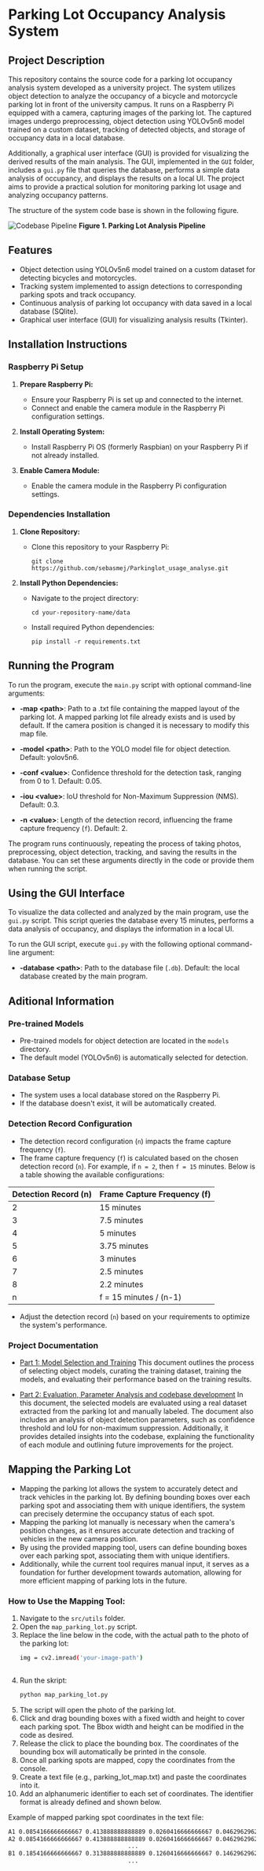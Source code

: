 # Parking Lot Occupancy Analysis System

## Project Description

This repository contains the source code for a parking lot occupancy analysis system developed as a university project. 
The system utilizes object detection to analyze the occupancy of a bicycle and motorcycle parking lot in front of the university campus. It runs on a Raspberry Pi equipped with a camera, capturing images of the parking lot. The captured images undergo preprocessing, object detection using YOLOv5n6 model trained on a custom dataset, tracking of detected objects, and storage of occupancy data in a local database. 

Additionally, a graphical user interface (GUI) is provided for visualizing the derived results of the main analysis. The GUI, implemented in the `GUI` folder, includes a `gui.py` file that queries the database, performs a simple data analysis of occupancy, and displays the results on a local UI. The project aims to provide a practical solution for monitoring parking lot usage and analyzing occupancy patterns.

The structure of the system code base is shown in the following figure.

![Codebase Pipeline](figure_1.png)
**Figure 1. Parking Lot Analysis Pipeline**

## Features

- Object detection using YOLOv5n6 model trained on a custom dataset for detecting bicycles and motorcycles.
- Tracking system implemented to assign detections to corresponding parking spots and track occupancy.
- Continuous analysis of parking lot occupancy with data saved in a local database (SQlite).
- Graphical user interface (GUI) for visualizing analysis results (Tkinter).

## Installation Instructions

### Raspberry Pi Setup

1. **Prepare Raspberry Pi:**
   - Ensure your Raspberry Pi is set up and connected to the internet.
   - Connect and enable the camera module in the Raspberry Pi configuration settings.

2. **Install Operating System:**
   - Install Raspberry Pi OS (formerly Raspbian) on your Raspberry Pi if not already installed.

3. **Enable Camera Module:**
   - Enable the camera module in the Raspberry Pi configuration settings.

### Dependencies Installation

1. **Clone Repository:**
   - Clone this repository to your Raspberry Pi:
     ```
     git clone https://github.com/sebasmej/Parkinglot_usage_analyse.git
     ```

2. **Install Python Dependencies:**
   - Navigate to the project directory:
     ```
     cd your-repository-name/data
     ```
   - Install required Python dependencies:
     ```
     pip install -r requirements.txt
     ```

## Running the Program

To run the program, execute the `main.py` script with optional command-line arguments:

- **-map \<path>**: Path to a .txt file containing the mapped layout of the parking lot. A mapped parking lot file already exists and is used by default. If the camera position is changed it is necessary to modify this map file.
  
- **-model \<path>**: Path to the YOLO model file for object detection. Default: yolov5n6.

- **-conf \<value>**: Confidence threshold for the detection task, ranging from 0 to 1. Default: 0.05.

- **-iou \<value>**: IoU threshold for Non-Maximum Suppression (NMS). Default: 0.3.

- **-n \<value>**: Length of the detection record, influencing the frame capture frequency (`f`). Default: 2.

The program runs continuously, repeating the process of taking photos, preprocessing, object detection, tracking, and saving the results in the database. You can set these arguments directly in the code or provide them when running the script.

## Using the GUI Interface

To visualize the data collected and analyzed by the main program, use the `gui.py` script. This script queries the database every 15 minutes, performs a data analysis of occupancy, and displays the information in a local UI.

To run the GUI script, execute `gui.py` with the following optional command-line argument:

- **-database \<path>**: Path to the database file (`.db`). Default: the local database created by the main program.

## Aditional Information

### Pre-trained Models

- Pre-trained models for object detection are located in the `models` directory.
- The default model (YOLOv5n6) is automatically selected for detection.

### Database Setup

- The system uses a local database stored on the Raspberry Pi.
- If the database doesn't exist, it will be automatically created.

### Detection Record Configuration

- The detection record configuration (`n`) impacts the frame capture frequency (`f`). 
- The frame capture frequency (`f`) is calculated based on the chosen detection record (`n`). For example, if `n = 2`, then `f = 15` minutes. Below is a table showing the available configurations:

 Detection Record (n) | Frame Capture Frequency (f) |
|-----------------------|------------------------------|
| 2                     | 15     minutes               |
| 3                     | 7.5    minutes               |
| 4                     | 5      minutes               |
| 5                     | 3.75   minutes               |
| 6                     | 3      minutes               |
| 7                     | 2.5    minutes               |
| 8                     | 2.2    minutes               |
| n                     | f = 15 minutes / (n-1)       |

- Adjust the detection record (`n`) based on your requirements to optimize the system's performance.

### Project Documentation

- [Part 1: Model Selection and Training](TEL21GR3_Mejia_Sebastian_DokutT3100_ObjectDetectionParkingSpaceAnalysis.pdf)
This document outlines the process of selecting object models, curating the training dataset, training the models, and evaluating their performance based on the training results.

- [Part 2: Evaluation, Parameter Analysis and codebase development](TEL21GR3_Sebastian_Mejia_DokuT3200_ObjectDetectionParkingSpaceAnalysis.pdf)
In this document, the selected models are evaluated using a real dataset extracted from the parking lot and manually labeled. The document also includes an analysis of object detection parameters, such as confidence threshold and IoU for non-maximum suppression. Additionally, it provides detailed insights into the codebase, explaining the functionality of each module and outlining future improvements for the project.

## Mapping the Parking Lot

- Mapping the parking lot allows the system to accurately detect and track vehicles in the parking lot. By defining bounding boxes over each parking spot and associating them with unique identifiers, the system can precisely determine the occupancy status of each spot.
- Mapping the parking lot manually is necessary when the camera's position changes, as it ensures accurate detection and tracking of vehicles in the new camera position.
- By using the provided mapping tool, users can define bounding boxes over each parking spot, associating them with unique identifiers.
- Additionally, while the current tool requires manual input, it serves as a foundation for further development towards automation, allowing for more efficient mapping of parking lots in the future.

### How to Use the Mapping Tool:
1.  Navigate to the `src/utils` folder.
2.  Open the `map_parking_lot.py` script.
3.  Replace the line below in the code, with the actual path to the photo of the parking lot:
    ```sh
    img = cv2.imread('your-image-path')
   
4.  Run the skript:
    ```sh
    python map_parking_lot.py
5.  The script will open the photo of the parking lot.
6.  Click and drag bounding boxes with a fixed width and height to cover each parking spot. The Bbox width and height can be modified in the code as desired.
7.  Release the click to place the bounding box. The coordinates of the bounding box will automatically be printed in the console.
8.  Once all parking spots are mapped, copy the coordinates from the console.
9.  Create a text file (e.g., parking_lot_map.txt) and paste the coordinates into it.
10. Add an alphanumeric identifier to each set of coordinates. The identifier format is already defined and shown below.
 
Example of mapped parking spot coordinates in the text file:

```sh
A1 0.0854166666666667 0.413888888888889 0.0260416666666667 0.0462962962962963
A2 0.0854166666666667 0.413888888888889 0.0260416666666667 0.0462962962962963
                                  ...
B1 0.1854166666666667 0.313888888888889 0.1260416666666667 0.1462962962962963
                                  ...
